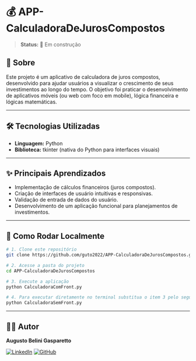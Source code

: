 # 💰 APP-CalculadoraDeJurosCompostos

> **Status:** 🚧 Em construção

## 📖 Sobre

Este projeto é um aplicativo de calculadora de juros compostos, desenvolvido para ajudar usuários a visualizar o crescimento de seus investimentos ao longo do tempo. O objetivo foi praticar o desenvolvimento de aplicativos móveis (ou web com foco em mobile), lógica financeira e lógicas matemáticas.

---

## 🛠️ Tecnologias Utilizadas

*   **Linguagem:** Python
*   **Biblioteca:** tkinter (nativa do Python para interfaces visuais)

---

## ✨ Principais Aprendizados

*   Implementação de cálculos financeiros (juros compostos).
*   Criação de interfaces de usuário intuitivas e responsivas.
*   Validação de entrada de dados do usuário.
*   Desenvolvimento de um aplicação funcional para planejamentos de investimentos.

---

## 🏁 Como Rodar Localmente

```bash
# 1. Clone este repositório
git clone https://github.com/guto2022/APP-CalculadoraDeJurosCompostos.git

# 2. Acesse a pasta do projeto
cd APP-CalculadoraDeJurosCompostos

# 3. Execute a aplicação
python CalculadoraComFront.py

# 4. Para executar diretamente no terminal substitua o item 3 pelo seguinte comando
python CalculadoraSemFront.py
```

---

## 👨‍💻 Autor

**Augusto Belini Gasparetto**

[![LinkedIn](https://img.shields.io/badge/LinkedIn-0077B5?style=for-the-badge&logo=linkedin&logoColor=white)](https://www.linkedin.com/in/augustobelinigasparetto/)
[![GitHub](https://img.shields.io/badge/GitHub-181717?style=for-the-badge&logo=github&logoColor=white)](https://github.com/guto2022)
